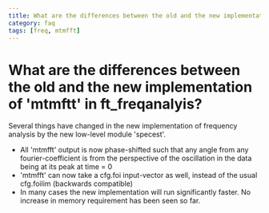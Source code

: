 ```yaml
---
title: What are the differences between the old and the new implementation of 'mtmftt' in ft_freqanalyis?
category: faq
tags: [freq, mtmfft]
---
```


# What are the differences between the old and the new implementation of 'mtmftt' in ft_freqanalyis?

Several things have changed in the new implementation of frequency analysis by the new low-level module 'specest'.

- All 'mtmfft' output is now phase-shifted such that any angle from any fourier-coefficient is from the perspective of the oscillation in the data being at its peak at time = 0
- 'mtmfft' can now take a cfg.foi input-vector as well, instead of the usual cfg.foilim (backwards compatible)
- In many cases the new implementation will run significantly faster. No increase in memory requirement has been seen so far.

